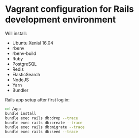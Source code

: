# Vagrant configuration for Rails development environment

Will install:

- Ubuntu Xenial 16.04
- rbenv
- rbenv-build
- Ruby
- PostgreSQL
- Redis
- ElasticSearch
- NodeJS
- Yarn
- Bundler

Rails app setup after first log in:

``` bash
cd /app
bundle install
bundle exec rails db:drop --trace
bundle exec rails db:create --trace
bundle exec rails db:migrate --trace
bundle exec rails db:seed --trace
```
